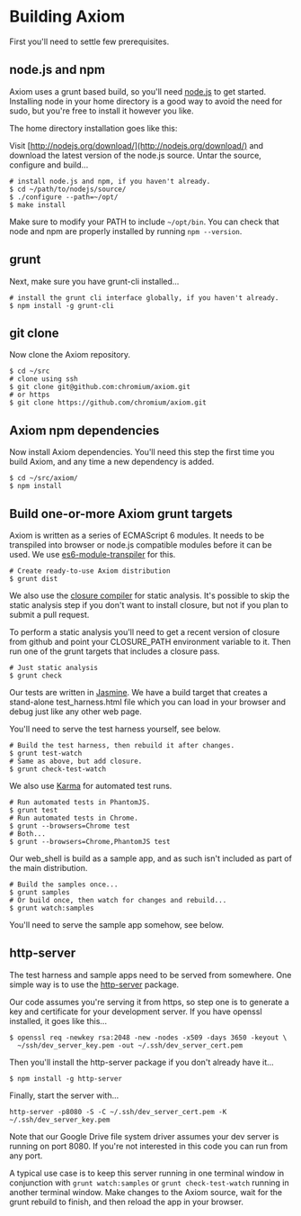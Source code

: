 # Building Axiom

First you'll need to settle few prerequisites.

## node.js and npm

Axiom uses a grunt based build, so you'll need [node.js](https://nodejs.org/) to get started.   Installing node in your home directory is a good way to avoid the need for sudo, but you're free to install it however you like.

The home directory installation goes like this:

Visit [http://nodejs.org/download/](http://nodejs.org/download/) and download the latest version of the node.js source.  Untar the source, configure and build...

```
# install node.js and npm, if you haven't already.
$ cd ~/path/to/nodejs/source/
$ ./configure --path=~/opt/
$ make install
```

Make sure to modify your PATH to include `~/opt/bin`.  You can check that node and npm are properly installed by running `npm --version`.

## grunt

Next, make sure you have grunt-cli installed...

```
# install the grunt cli interface globally, if you haven't already.
$ npm install -g grunt-cli
```

## git clone

Now clone the Axiom repository.

```
$ cd ~/src
# clone using ssh
$ git clone git@github.com:chromium/axiom.git
# or https
$ git clone https://github.com/chromium/axiom.git
```

## Axiom npm dependencies

Now install Axiom dependencies.  You'll need this step the first time you build Axiom, and any time a new dependency is added.

```
$ cd ~/src/axiom/
$ npm install
```

## Build one-or-more Axiom grunt targets

Axiom is written as a series of ECMAScript 6 modules.  It needs to be transpiled into browser or node.js compatible modules before it can be used.  We use [es6-module-transpiler](https://github.com/esnext/es6-module-transpiler) for this.

```
# Create ready-to-use Axiom distribution
$ grunt dist
```

We also use the [closure compiler](https://developers.google.com/closure/compiler/) for static analysis.  It's possible to skip the static analysis step if you don't want to install closure, but not if you plan to submit a pull request.

To perform a static analysis you'll need to get a recent version of closure from github and point your CLOSURE_PATH environment variable to it.  Then run one of the grunt targets that includes a closure pass.

```
# Just static analysis
$ grunt check
```

Our tests are written in [Jasmine](http://jasmine.github.io/2.2/introduction.html).  We have a build target that creates a stand-alone test_harness.html file which you can load in your browser and debug just like any other web page.

You'll need to serve the test harness yourself, see below.

```
# Build the test harness, then rebuild it after changes.
$ grunt test-watch
# Same as above, but add closure.
$ grunt check-test-watch
```

We also use [Karma](http://karma-runner.github.io/0.12/index.html) for automated test runs.

```
# Run automated tests in PhantomJS.
$ grunt test
# Run automated tests in Chrome.
$ grunt --browsers=Chrome test
# Both...
$ grunt --browsers=Chrome,PhantomJS test
```

Our web_shell is build as a sample app, and as such isn't included as part of the main distribution.

```
# Build the samples once...
$ grunt samples
# Or build once, then watch for changes and rebuild...
$ grunt watch:samples
```

You'll need to serve the sample app somehow, see below.

## http-server

The test harness and sample apps need to be served from somewhere.  One simple way is to use the [http-server](https://www.npmjs.com/package/http-server) package.

Our code assumes you're serving it from https, so step one is to generate a key and certificate for your development server.  If you have openssl installed, it goes like this...

```
$ openssl req -newkey rsa:2048 -new -nodes -x509 -days 3650 -keyout \
  ~/ssh/dev_server_key.pem -out ~/.ssh/dev_server_cert.pem
```

Then you'll install the http-server package if you don't already have it...

```
$ npm install -g http-server
```

Finally, start the server with...

```
http-server -p8080 -S -C ~/.ssh/dev_server_cert.pem -K ~/.ssh/dev_server_key.pem
```

Note that our Google Drive file system driver assumes your dev server is running on port 8080.  If you're not interested in this code you can run from any port.

A typical use case is to keep this server running in one terminal window in conjunction with `grunt watch:samples` or `grunt check-test-watch` running in another terminal window.  Make changes to the Axiom source, wait for the grunt rebuild to finish, and then reload the app in your browser.
